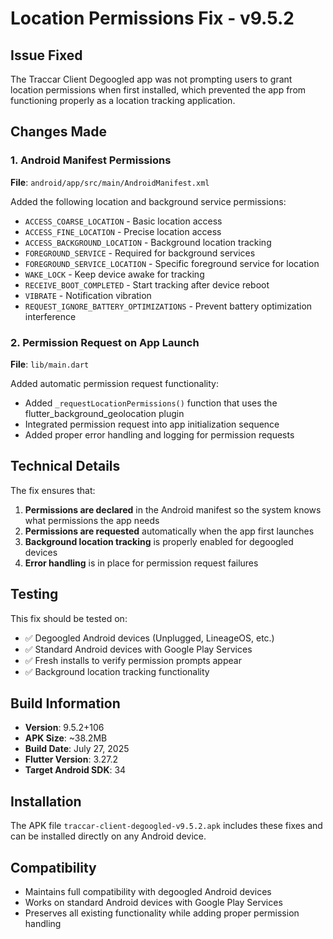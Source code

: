 # Location Permissions Fix - v9.5.2

## Issue Fixed
The Traccar Client Degoogled app was not prompting users to grant location permissions when first installed, which prevented the app from functioning properly as a location tracking application.

## Changes Made

### 1. Android Manifest Permissions
**File**: `android/app/src/main/AndroidManifest.xml`

Added the following location and background service permissions:
- `ACCESS_COARSE_LOCATION` - Basic location access
- `ACCESS_FINE_LOCATION` - Precise location access  
- `ACCESS_BACKGROUND_LOCATION` - Background location tracking
- `FOREGROUND_SERVICE` - Required for background services
- `FOREGROUND_SERVICE_LOCATION` - Specific foreground service for location
- `WAKE_LOCK` - Keep device awake for tracking
- `RECEIVE_BOOT_COMPLETED` - Start tracking after device reboot
- `VIBRATE` - Notification vibration
- `REQUEST_IGNORE_BATTERY_OPTIMIZATIONS` - Prevent battery optimization interference

### 2. Permission Request on App Launch
**File**: `lib/main.dart`

Added automatic permission request functionality:
- Added `_requestLocationPermissions()` function that uses the flutter_background_geolocation plugin
- Integrated permission request into app initialization sequence
- Added proper error handling and logging for permission requests

## Technical Details

The fix ensures that:
1. **Permissions are declared** in the Android manifest so the system knows what permissions the app needs
2. **Permissions are requested** automatically when the app first launches
3. **Background location tracking** is properly enabled for degoogled devices
4. **Error handling** is in place for permission request failures

## Testing

This fix should be tested on:
- ✅ Degoogled Android devices (Unplugged, LineageOS, etc.)
- ✅ Standard Android devices with Google Play Services
- ✅ Fresh installs to verify permission prompts appear
- ✅ Background location tracking functionality

## Build Information
- **Version**: 9.5.2+106
- **APK Size**: ~38.2MB
- **Build Date**: July 27, 2025
- **Flutter Version**: 3.27.2
- **Target Android SDK**: 34

## Installation
The APK file `traccar-client-degoogled-v9.5.2.apk` includes these fixes and can be installed directly on any Android device.

## Compatibility
- Maintains full compatibility with degoogled Android devices
- Works on standard Android devices with Google Play Services
- Preserves all existing functionality while adding proper permission handling